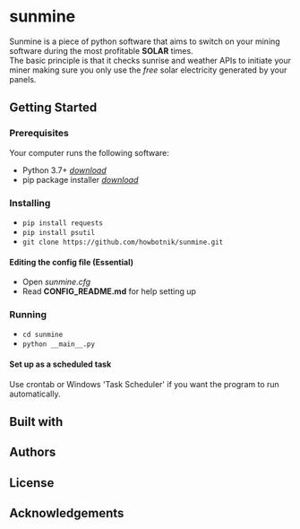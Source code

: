 # sunmine

Sunmine is a piece of python software that aims to switch on your mining software during the most profitable **SOLAR** times.  
The basic principle is that it checks sunrise and weather APIs to initiate your miner making sure you only use the *free* solar electricity generated by your panels.

## Getting Started

### Prerequisites
Your computer runs the following software:
* Python 3.7+ *[download](https://www.python.org/downloads/)*
* pip package installer *[download](https://pip.pypa.io/en/stable/installing/)*

### Installing
* `pip install requests` 
* `pip install psutil`
* `git clone https://github.com/howbotnik/sunmine.git`

#### Editing the config file (Essential)
* Open *sunmine.cfg*
* Read **CONFIG_README.md** for help setting up

### Running
* `cd sunmine`
* `python __main__.py`

#### Set up as a scheduled task
Use crontab or Windows 'Task Scheduler' if you want the program to run automatically.

## Built with

## Authors

## License

## Acknowledgements

